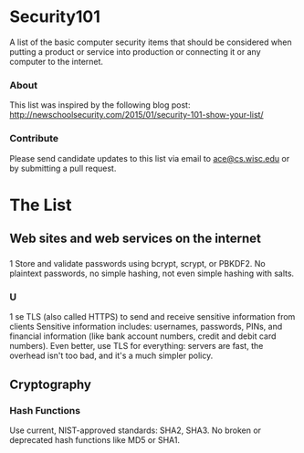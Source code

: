 # Security101
A list of the basic computer security items that should be considered when putting a product or service into production or connecting it or any computer to the internet.

### About
This list was inspired by the following blog post: http://newschoolsecurity.com/2015/01/security-101-show-your-list/

### Contribute
Please send candidate updates to this list via email to ace@cs.wisc.edu or by submitting a pull request.

# The List

## Web sites and web services on the internet

### 
1 Store and validate passwords using bcrypt, scrypt, or PBKDF2.
No plaintext passwords, no simple hashing, not even simple hashing with salts.

### U
1 se TLS (also called HTTPS) to send and receive sensitive information from clients
Sensitive information includes: usernames, passwords, PINs, and financial information (like bank account numbers, credit and debit card numbers). Even better, use TLS for everything: servers are fast, the overhead isn't too bad, and it's a much simpler policy.

## Cryptography
### Hash Functions
Use current, NIST-approved standards: SHA2, SHA3. No broken or deprecated hash functions like MD5 or SHA1.

